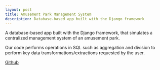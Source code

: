 ```yaml
---
layout: post
title: Amusement Park Management System
description: Database-based app built with the Django framework
---
```


A database-based app built with the Django framework, that simulates a centralized management system of an amusement park.

Our code performs operations in SQL such as aggregation and division to perform key data transformations/extractions requested by the user.

[Github](https://github.com/apricot2012/Amusement-Park-Django)